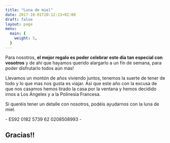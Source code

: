 ```yaml
---
title: "Luna de miel"
date: 2017-10-01T20:12:13+02:00
draft: false
layout: page
menu:
  main: {
    weight: 5,
  }
---
```


<div>
  <div class="polinesia"></div>

  <div class="text honeymoon">
    <p>Para nosotros, <strong>el mejor regalo es poder celebrar este día tan especial con vosotros</strong> y de ahí que hayamos querido alargarlo a un fin de semana, para poder disfrutarlo todos aún más!</p>
    <p>Llevamos un montón de años viviendo juntos, tenemos la suerte de tener de todo y lo que mas nos gusta es viajar. Así que este año con la excusa de que nos casamos hemos tirado la casa por la ventana y hemos decidido irnos a Los Ángeles y a la Polinesia Francesa.</p>
    <p>Si queréis tener un detalle con nosotros, podéis ayudarnos con la luna de miel.</p>
    <p class="account">- ES92 0182 5739 62 0208508993 -</p>
    <h2 class="thanks">Gracias!!</h2>
  </div>
</div>